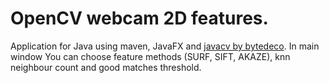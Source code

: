 # OpenCV webcam 2D features. 

Application for Java using maven, JavaFX and [javacv by bytedeco](http://bytedeco.org/). 
In main window You can choose feature methods (SURF, SIFT, AKAZE), knn neighbour count and good matches threshold. 
  